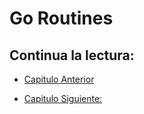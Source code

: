 # Go Routines

## Continua la lectura:

- [Capitulo Anterior](./../)                                                                 

- [Capitulo Siguiente: ](./../)